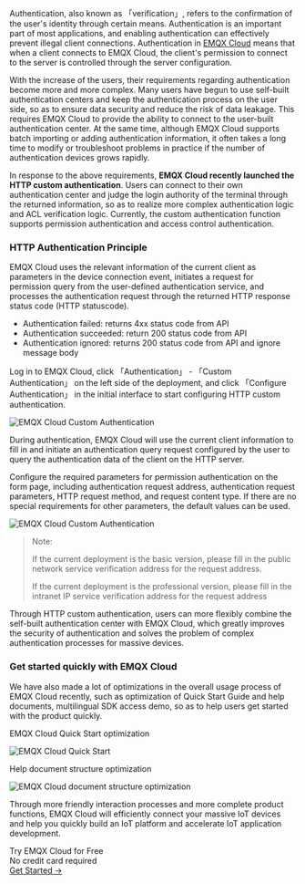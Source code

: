 Authentication, also known as 「verification」, refers to the confirmation of the user's identity through certain means. Authentication is an important part of most applications, and enabling authentication can effectively prevent illegal client connections. Authentication in [EMQX Cloud](https://www.emqx.com/en/cloud) means that when a client connects to EMQX Cloud, the client's permission to connect to the server is controlled through the server configuration.

With the increase of the users, their requirements regarding authentication become more and more complex. Many users have begun to use self-built authentication centers and keep the authentication process on the user side, so as to ensure data security and reduce the risk of data leakage. This requires EMQX Cloud to provide the ability to connect to the user-built authentication center. At the same time, although EMQX Cloud supports batch importing or adding authentication information, it often takes a long time to modify or troubleshoot problems in practice if the number of authentication devices grows rapidly.

In response to the above requirements, **EMQX Cloud recently launched the HTTP custom authentication**. Users can connect to their own authentication center and judge the login authority of the terminal through the returned information, so as to realize more complex authentication logic and ACL verification logic. Currently, the custom authentication function supports permission authentication and access control authentication.

### **HTTP Authentication Principle**

EMQX Cloud uses the relevant information of the current client as parameters in the device connection event, initiates a request for permission query from the user-defined authentication service, and processes the authentication request through the returned HTTP response status code (HTTP statuscode).

- Authentication failed: returns 4xx status code from API
- Authentication succeeded: return 200 status code from API
- Authentication ignored: returns 200 status code from API and ignore message body

Log in to EMQX Cloud, click 「Authentication」 - 「Custom Authentication」 on the left side of the deployment, and click 「Configure Authentication」 in the initial interface to start configuring HTTP custom authentication.

![EMQX Cloud Custom Authentication](https://assets.emqx.com/images/672d005471596e849e272b43238722f7.png)

During authentication, EMQX Cloud will use the current client information to fill in and initiate an authentication query request configured by the user to query the authentication data of the client on the HTTP server.

Configure the required parameters for permission authentication on the form page, including authentication request address, authentication request parameters, HTTP request method, and request content type. If there are no special requirements for other parameters, the default values can be used.

![EMQX Cloud Custom Authentication](https://assets.emqx.com/images/ceee628523326555164a6b2306c67d14.png)
 

> Note:
>
> If the current deployment is the basic version, please fill in the public network service verification address for the request address.
>
> If the current deployment is the professional version, please fill in the intranet IP service verification address for the request address

 

Through HTTP custom authentication, users can more flexibly combine the self-built authentication center with EMQX Cloud, which greatly improves the security of authentication and solves the problem of complex authentication processes for massive devices.

### Get started quickly with EMQX Cloud

We have also made a lot of optimizations in the overall usage process of EMQX Cloud recently, such as optimization of Quick Start Guide and help documents, multilingual SDK access demo, so as to help users get started with the product quickly.

 

EMQX Cloud Quick Start optimization

![EMQX Cloud Quick Start](https://assets.emqx.com/images/1d4e40de79b6d643f4832e8a79f13b1d.png)
 
Help document structure optimization

![EMQX Cloud document structure optimization](https://assets.emqx.com/images/b1374ed17cb9c4cce11e78190b0cef8e.png)
 

Through more friendly interaction processes and more complete product functions, EMQX Cloud will efficiently connect your massive IoT devices and help you quickly build an IoT platform and accelerate IoT application development.


<section class="promotion">
    <div>
        Try EMQX Cloud for Free
        <div class="is-size-14 is-text-normal has-text-weight-normal">No credit card required</div>
    </div>
    <a href="https://www.emqx.com/en/signup?continue=https://cloud-intl.emqx.com/console/deployments/0?oper=new" class="button is-gradient px-5">Get Started →</a >
</section>
